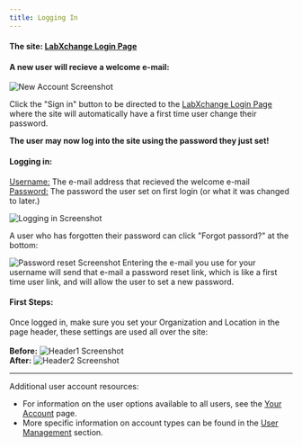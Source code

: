 ```yaml
---
title: Logging In
---
```

#### The site: [LabXchange Login Page](https://order.labxchange.io/auth)
#### A new user will recieve a welcome e-mail:
![New Account Screenshot](/screenPrints/newAccount.png)

Click the "Sign in" button to be directed to the [LabXchange Login Page](https://order.labxchange.io/auth) where the site will automatically have a first time user change their password.

<b>The user may now log into the site using the password they just set!</b><br />

#### Logging in:
<u>Username:</u> The e-mail address that recieved the welcome e-mail<br />
<u>Password:</u> The password the user set on first login (or what it was changed to later.)<br />

![Logging in Screenshot](/screenPrints/Login.png)


A user who has forgotten their password can click "Forgot passord?" at the bottom: 

![Password reset Screenshot](/screenPrints/PWreset.png)
Entering the e-mail you use for your username will send that e-mail a password reset link, which is like a first time user link, and will allow the user to set a new password.

#### First Steps:
Once logged in, make sure you set your Organization and Location in the page header, these settings are used all over the site:<br /><br />
<b>Before:</b>
![Header1 Screenshot](/screenPrints/HeaderNotSet.png)<br />
<b>After:</b>
![Header2 Screenshot](/screenPrints/HeaderSet.png)

<hr />

Additional user account resources:
- For information on the user options available to all users, see the [Your Account](/account/) page.
- More specific information on account types can be found in the [User Management](/admin/user-management/) section.